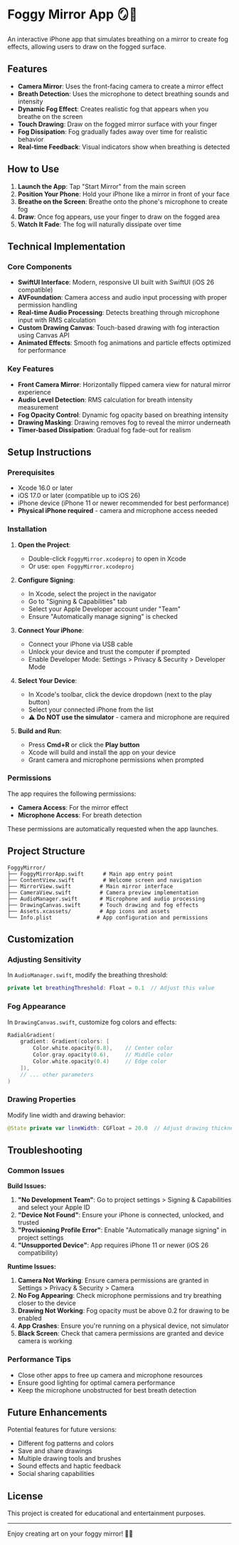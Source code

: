# Foggy Mirror App 🪞💨

An interactive iPhone app that simulates breathing on a mirror to create fog effects, allowing users to draw on the fogged surface.

## Features

- **Camera Mirror**: Uses the front-facing camera to create a mirror effect
- **Breath Detection**: Uses the microphone to detect breathing sounds and intensity
- **Dynamic Fog Effect**: Creates realistic fog that appears when you breathe on the screen
- **Touch Drawing**: Draw on the fogged mirror surface with your finger
- **Fog Dissipation**: Fog gradually fades away over time for realistic behavior
- **Real-time Feedback**: Visual indicators show when breathing is detected

## How to Use

1. **Launch the App**: Tap "Start Mirror" from the main screen
2. **Position Your Phone**: Hold your iPhone like a mirror in front of your face
3. **Breathe on the Screen**: Breathe onto the phone's microphone to create fog
4. **Draw**: Once fog appears, use your finger to draw on the fogged area
5. **Watch It Fade**: The fog will naturally dissipate over time

## Technical Implementation

### Core Components

- **SwiftUI Interface**: Modern, responsive UI built with SwiftUI (iOS 26 compatible)
- **AVFoundation**: Camera access and audio input processing with proper permission handling
- **Real-time Audio Processing**: Detects breathing through microphone input with RMS calculation
- **Custom Drawing Canvas**: Touch-based drawing with fog interaction using Canvas API
- **Animated Effects**: Smooth fog animations and particle effects optimized for performance

### Key Features

- **Front Camera Mirror**: Horizontally flipped camera view for natural mirror experience
- **Audio Level Detection**: RMS calculation for breath intensity measurement
- **Fog Opacity Control**: Dynamic fog opacity based on breathing intensity
- **Drawing Masking**: Drawing removes fog to reveal the mirror underneath
- **Timer-based Dissipation**: Gradual fog fade-out for realism

## Setup Instructions

### Prerequisites

- Xcode 16.0 or later
- iOS 17.0 or later (compatible up to iOS 26)
- iPhone device (iPhone 11 or newer recommended for best performance)
- **Physical iPhone required** - camera and microphone access needed

### Installation

1. **Open the Project**:
   - Double-click `FoggyMirror.xcodeproj` to open in Xcode
   - Or use: `open FoggyMirror.xcodeproj`

2. **Configure Signing**:
   - In Xcode, select the project in the navigator
   - Go to "Signing & Capabilities" tab
   - Select your Apple Developer account under "Team"
   - Ensure "Automatically manage signing" is checked

3. **Connect Your iPhone**:
   - Connect your iPhone via USB cable
   - Unlock your device and trust the computer if prompted
   - Enable Developer Mode: Settings > Privacy & Security > Developer Mode

4. **Select Your Device**:
   - In Xcode's toolbar, click the device dropdown (next to the play button)
   - Select your connected iPhone from the list
   - ⚠️ **Do NOT use the simulator** - camera and microphone are required

5. **Build and Run**:
   - Press **Cmd+R** or click the **Play button**
   - Xcode will build and install the app on your device
   - Grant camera and microphone permissions when prompted

### Permissions

The app requires the following permissions:
- **Camera Access**: For the mirror effect
- **Microphone Access**: For breath detection

These permissions are automatically requested when the app launches.

## Project Structure

```
FoggyMirror/
├── FoggyMirrorApp.swift      # Main app entry point
├── ContentView.swift         # Welcome screen and navigation
├── MirrorView.swift         # Main mirror interface
├── CameraView.swift         # Camera preview implementation
├── AudioManager.swift       # Microphone and audio processing
├── DrawingCanvas.swift      # Touch drawing and fog effects
├── Assets.xcassets/         # App icons and assets
└── Info.plist              # App configuration and permissions
```

## Customization

### Adjusting Sensitivity

In `AudioManager.swift`, modify the breathing threshold:
```swift
private let breathingThreshold: Float = 0.1  // Adjust this value
```

### Fog Appearance

In `DrawingCanvas.swift`, customize fog colors and effects:
```swift
RadialGradient(
    gradient: Gradient(colors: [
        Color.white.opacity(0.8),    // Center color
        Color.gray.opacity(0.6),     // Middle color
        Color.white.opacity(0.4)     // Edge color
    ]),
    // ... other parameters
)
```

### Drawing Properties

Modify line width and drawing behavior:
```swift
@State private var lineWidth: CGFloat = 20.0  // Adjust drawing thickness
```

## Troubleshooting

### Common Issues

**Build Issues:**
1. **"No Development Team"**: Go to project settings > Signing & Capabilities and select your Apple ID
2. **"Device Not Found"**: Ensure your iPhone is connected, unlocked, and trusted
3. **"Provisioning Profile Error"**: Enable "Automatically manage signing" in project settings
4. **"Unsupported Device"**: App requires iPhone 11 or newer (iOS 26 compatibility)

**Runtime Issues:**
1. **Camera Not Working**: Ensure camera permissions are granted in Settings > Privacy & Security > Camera
2. **No Fog Appearing**: Check microphone permissions and try breathing closer to the device
3. **Drawing Not Working**: Fog opacity must be above 0.2 for drawing to be enabled
4. **App Crashes**: Ensure you're running on a physical device, not simulator
5. **Black Screen**: Check that camera permissions are granted and device camera is working

### Performance Tips

- Close other apps to free up camera and microphone resources
- Ensure good lighting for optimal camera performance
- Keep the microphone unobstructed for best breath detection

## Future Enhancements

Potential features for future versions:
- Different fog patterns and colors
- Save and share drawings
- Multiple drawing tools and brushes
- Sound effects and haptic feedback
- Social sharing capabilities

## License

This project is created for educational and entertainment purposes.

---

Enjoy creating art on your foggy mirror! 🎨✨
